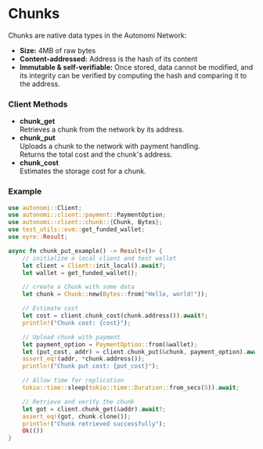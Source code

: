 # Chunks

Chunks are native data types in the Autonomi Network:

* **Size:** 4MB of raw bytes
* **Content-addressed:** Address is the hash of its content
* **Immutable & self-verifiable:** Once stored, data cannot be modified, and its integrity can be verified by computing the hash and comparing it to the address.

### Client Methods

* **chunk\_get**\
  Retrieves a chunk from the network by its address.
* **chunk\_put**\
  Uploads a chunk to the network with payment handling.\
  Returns the total cost and the chunk's address.
* **chunk\_cost**\
  Estimates the storage cost for a chunk.

### Example

```rust
use autonomi::Client;
use autonomi::client::payment::PaymentOption;
use autonomi::client::chunk::{Chunk, Bytes};
use test_utils::evm::get_funded_wallet;
use eyre::Result;

async fn chunk_put_example() -> Result<()> {
    // initialize a local client and test wallet
    let client = Client::init_local().await?;
    let wallet = get_funded_wallet();

    // create a Chunk with some data
    let chunk = Chunk::new(Bytes::from("Hello, world!"));

    // Estimate cost
    let cost = client.chunk_cost(chunk.address()).await?;
    println!("Chunk cost: {cost}");

    // Upload chunk with payment
    let payment_option = PaymentOption::from(&wallet);
    let (put_cost, addr) = client.chunk_put(&chunk, payment_option).await?;
    assert_eq!(addr, *chunk.address());
    println!("Chunk put cost: {put_cost}");

    // Allow time for replication
    tokio::time::sleep(tokio::time::Duration::from_secs(5)).await;

    // Retrieve and verify the chunk
    let got = client.chunk_get(&addr).await?;
    assert_eq!(got, chunk.clone());
    println!("Chunk retrieved successfully");
    Ok(())
}
```
